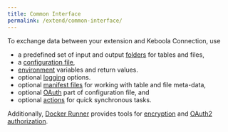 ```yaml
---
title: Common Interface
permalink: /extend/common-interface/
---
```


To exchange data between your extension and Keboola Connection, use

* a predefined set of input and output [folders](/extend/common-interface/folders) for tables and files,
* a [configuration file](/extend/common-interface/config-file/),
* [environment](/extend/common-interface/environment/) variables and return values.
* optional [logging](/extend/common-interface/logging) options.
* optional [manifest files](/extend/common-interface/manifest-files/) for working with table and file meta-data,
* optional [OAuth](/extend/common-interface/oauth/) part of configuration file, and
* optional [actions](/extend/common-interface/actions/) for quick synchronous tasks.

Additionally, [Docker Runner](/overview/docker-bundle/) provides tools for
[encryption](/overview/encryption) and [OAuth2 authorization](/extend/common-interface/oauth/).
